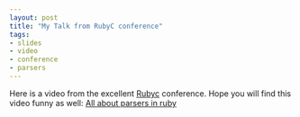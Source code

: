 ```yaml
---
layout: post
title: "My Talk from RubyC conference"
tags: 
- slides
- video
- conference
- parsers
---
```


Here is a video from the excellent [Rubyc](http://rubyc.eu/) conference. Hope you will find this video funny as well:
[All about parsers in ruby](https://www.youtube.com/watch?v=OlXdngQUix8)
<!--more-->

